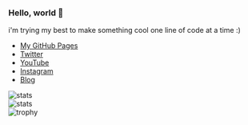 ### Hello, world 👋

i'm trying my best to make something cool one line of code at a time :)

- [My GitHub Pages](https://flyme2bluemoon.github.io)  
- [Twitter](https://twitter.com/flyme2bluemoon)  
- [YouTube](https://www.youtube.com/channel/UCbOygd7cfMtsl3nKCJP_8Kg)  
- [Instagram](https://www.instagram.com/flyme2bluemoon/)  
- [Blog](https://flymetobluemoon.wordpress.com/)  

![stats](https://github-readme-stats.vercel.app/api?username=flyme2bluemoon&show_icons=true&count_private=true&theme=material-palenight)  
![stats](https://github-readme-stats.vercel.app/api/top-langs/?username=flyme2bluemoon&layout=compact&langs_count=10&theme=material-palenight)  
![trophy](https://github-profile-trophy.vercel.app/?username=flyme2bluemoon&theme=dracula&column=3)
<!--
**flyme2bluemoon/flyme2bluemoon** is a ✨ _special_ ✨ repository because its `README.md` (this file) appears on your GitHub profile.

Here are some ideas to get you started:

- 🔭 I’m currently working on ...
- 🌱 I’m currently learning ...
- 👯 I’m looking to collaborate on ...
- 🤔 I’m looking for help with ...
- 💬 Ask me about ...
- 📫 How to reach me: ...
- 😄 Pronouns: ...
- ⚡ Fun fact: ...
-->
